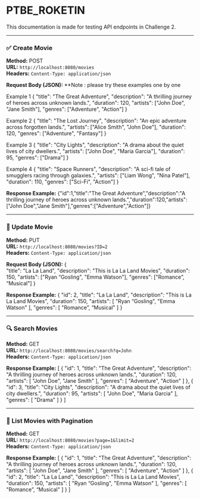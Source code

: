 # PTBE_ROKETIN

This documentation is made for testing API endpoints in Challenge 2.

---

### ✅ Create Movie

**Method:** POST  
**URL:** `http://localhost:8080/movies`  
**Headers:** `Content-Type: application/json`

**Request Body (JSON):**
**Note : please try these examples one by one

Example 1
{
  "title": "The Great Adventure",
  "description": "A thrilling journey of heroes across unknown lands.",
  "duration": 120,
  "artists": ["John Doe", "Jane Smith"],
  "genres": ["Adventure", "Action"]
}

Example 2
{
  "title": "The Lost Journey",
  "description": "An epic adventure across forgotten lands.",
  "artists": ["Alice Smith", "John Doe"],
  "duration": 120,
  "genres": ["Adventure", "Fantasy"]
}

Example 3
{
  "title": "City Lights",
  "description": "A drama about the quiet lives of city dwellers.",
  "artists": ["John Doe", "Maria Garcia"],
  "duration": 95,
  "genres": ["Drama"]
}

Example 4
{
  "title": "Space Runners",
  "description": "A sci-fi tale of smugglers racing through galaxies.",
  "artists": ["Liam Wong", "Nina Patel"],
  "duration": 110,
  "genres": ["Sci-Fi", "Action"]
}

**Response Example:**
{"id":1,"title":"The Great Adventure","description":"A thrilling journey of heroes across unknown lands.","duration":120,"artists":["John Doe","Jane Smith"],"genres":["Adventure","Action"]}

---

### 🔄 Update Movie

**Method:** PUT  
**URL:** `http://localhost:8080/movies?ID=2`  
**Headers:** `Content-Type: application/json`

**Request Body (JSON):**
{  
 "title": "La La Land",
  "description": "This is La La Land Movies",
  "duration": 150,
  "artists": ["Ryan “Gosling", "Emma Watson"],
  "genres": ["Romance”, “Musical"]
}

**Response Example:**
{
    "id": 2,
    "title": "La La Land",
    "description": "This is La La Land Movies",
    "duration": 150,
    "artists": [
        "Ryan “Gosling",
        "Emma Watson"
    ],
    "genres": [
        "Romance”, “Musical"
    ]
}

---

### 🔍 Search Movies

**Method:** GET  
**URL:** `http://localhost:8080/movies/search?q=John`  
**Headers:** `Content-Type: application/json`

**Response Example:**
[
    {
        "id": 1,
        "title": "The Great Adventure",
        "description": "A thrilling journey of heroes across unknown lands.",
        "duration": 120,
        "artists": [
            "John Doe",
            "Jane Smith"
        ],
        "genres": [
            "Adventure",
            "Action"
        ]
    },
    {
        "id": 3,
        "title": "City Lights",
        "description": "A drama about the quiet lives of city dwellers.",
        "duration": 95,
        "artists": [
            "John Doe",
            "Maria Garcia"
        ],
        "genres": [
            "Drama"
        ]
    }
]

---

### 📄 List Movies with Pagination

**Method:** GET  
**URL:** `http://localhost:8080/movies?page=1&limit=2`  
**Headers:** `Content-Type: application/json`

**Response Example:**
[
    {
        "id": 1,
        "title": "The Great Adventure",
        "description": "A thrilling journey of heroes across unknown lands.",
        "duration": 120,
        "artists": [
            "John Doe",
            "Jane Smith"
        ],
        "genres": [
            "Adventure",
            "Action"
        ]
    },
    {
        "id": 2,
        "title": "La La Land",
        "description": "This is La La Land Movies",
        "duration": 150,
        "artists": [
            "Ryan “Gosling",
            "Emma Watson"
        ],
        "genres": [
            "Romance”, “Musical"
        ]
    }
]






